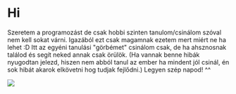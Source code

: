 # Hi
Szeretem a programozást de csak hobbi szinten tanulom/csinálom szóval nem kell sokat várni. Igazából ezt csak magamnak ezetem mert miért ne ha lehet :D 
Itt az egyéni tanulási "görbémet" csinálom csak, de ha ahsznosnak találod és segít neked annak csak örülök.
(Ha vannak benne hibák nyugodtan jelezd, hiszen nem abból tanul az ember ha mindent jól csinál, én sok hibát akarok elkövetni hog tudjak fejlődni.)
Legyen szép napod! ^^



![](princess-connect-anime-wave.gif)
